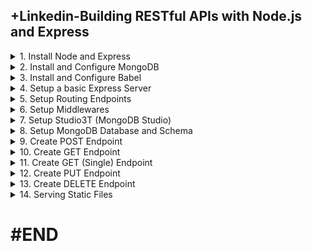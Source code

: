 ## +Linkedin-Building RESTful APIs with Node.js and Express

<details>
<summary>1. Install Node and Express </summary>

# Install Node and Express

## Check Node Version

```x
node --version
npm --version
```

## Create Project Folder

```x
mkdir crm
ls
```

## Initialise npm

```x
cd crm
npm init -y
```

```js
{
  "name": "crm",
  "version": "1.0.0",
  "main": "index.js",
  "scripts": {
    "test": "echo \"Error: no test specified\" && exit 1"
  },
  "keywords": [],
  "author": "",
  "license": "ISC",
  "description": ""
}
```

## Install Express

```x
npm i express
```

![image](https://github.com/omeatai/src-AI-Software/assets/32337103/a52e046a-9e61-4d71-9302-01612a15153a)

<img width="1505" alt="image" src="https://github.com/omeatai/src-AI-Software/assets/32337103/8f2e9309-246d-4076-b3c8-182e9f14e3f6">

# #END</details>

<details>
<summary>2. Install and Configure MongoDB </summary>

# Install and Configure MongoDB

## Install Homebrew

```x
/bin/bash -c "$(curl -fsSL https://raw.githubusercontent.com/Homebrew/install/HEAD/install.sh)"
```

## [MongoDB Website](https://www.mongodb.com/)

## [Install MongoDB on Mac](https://www.mongodb.com/docs/manual/tutorial/install-mongodb-on-os-x/)

## [Mongoose Website ](https://mongoosejs.com/)

Mongodb.com --> Products --> Community Edition --> Download

## Install MongoDB

```x
xcode-select --install
brew tap mongodb/brew
brew update
brew install mongodb-community@7.0
```

## To Run MongoDB:

```py
brew services start mongodb-community@7.0
```

## To stop a mongod running:

```py
brew services stop mongodb-community@7.0
```

## To verify that MongoDB is running:

```py
brew services list
```

## Connect and Use MongoDB:

```py
mongosh
```

## Install Mongoose

```x
npm i mongoose
```

```js
{
  "name": "crm",
  "version": "1.0.0",
  "main": "index.js",
  "scripts": {
    "test": "echo \"Error: no test specified\" && exit 1"
  },
  "keywords": [],
  "author": "",
  "license": "ISC",
  "description": "",
  "dependencies": {
    "express": "^4.19.2",
    "mongoose": "^8.4.5"
  }
}

```

![image](https://github.com/omeatai/src-AI-Software/assets/32337103/dfb00874-456e-4941-a9ea-fb6e22662824)
![image](https://github.com/omeatai/src-AI-Software/assets/32337103/4ca66a64-2c45-4ff9-8572-fc0066f878fb)

<img width="1505" alt="image" src="https://github.com/omeatai/src-AI-Software/assets/32337103/ccf17fa2-1b89-4c02-b268-7b9dc2ceb205">

![image](https://github.com/omeatai/src-AI-Software/assets/32337103/1c0f54b5-5b8d-44aa-9b0d-216988f2423a)

# #END</details>

<details>
<summary>3. Install and Configure Babel </summary>

# Install and Configure Babel

```x
npm install --save-dev @babel/cli @babel/core @babel/node @babel/preset-env
```

## Install Nodemon and Body-Parser

```js
npm i nodemon body-parser
```

```js
touch .babelrc
```

### src-AI-Software/my_projects/08_APIs_with_Node_Express/APP/crm/.babelrc:

```js
{
    "presets": [
        "@babel/preset-env"
    ]
}
```

```js
{
  "presets": [
    ["@babel/env", {
      "targets": {
        "node": "current"
      }
    }]
  ],
  "plugins": [
    "@babel/plugin-proposal-class-properties",
    "@babel/plugin-proposal-object-rest-spread"
  ]
}
```

### src-AI-Software/my_projects/08_APIs_with_Node_Express/APP/crm/package.json:

```js
{
  "name": "crm",
  "version": "1.0.0",
  "main": "index.js",
  "scripts": {
    "test": "echo \"Error: no test specified\" && exit 1"
  },
  "keywords": [],
  "author": "",
  "license": "ISC",
  "description": "",
  "dependencies": {
    "body-parser": "^1.20.2",
    "express": "^4.19.2",
    "mongoose": "^8.4.5",
    "nodemon": "^3.1.4"
  },
  "devDependencies": {
    "@babel/cli": "^7.24.7",
    "@babel/core": "^7.24.7",
    "@babel/node": "^7.24.7",
    "@babel/preset-env": "^7.24.7"
  }
}

```

<img width="1521" alt="image" src="https://github.com/omeatai/src-AI-Software/assets/32337103/dc2fbb4e-c55a-4f27-b186-fcab5eb9afa3">
<img width="1521" alt="image" src="https://github.com/omeatai/src-AI-Software/assets/32337103/aa1801fe-a818-4c49-ad35-d98af4765bb4">

# #END</details>

<details>
<summary>4. Setup a basic Express Server </summary>

# Setup a basic Express Server

### src-AI-Software/my_projects/08_APIs_with_Node_Express/APP/crm/package.json:

```js
{
  "name": "crm",
  "version": "1.0.0",
  "main": "index.js",
  "scripts": {
    "test": "echo \"Error: no test specified\" && exit 1",
    "start": "nodemon ./index.js --exec babel-node"
  },
  "keywords": [],
  "author": "",
  "license": "ISC",
  "description": "",
  "dependencies": {
    "body-parser": "^1.20.2",
    "express": "^4.19.2",
    "mongoose": "^8.4.5",
    "nodemon": "^3.1.4"
  },
  "devDependencies": {
    "@babel/cli": "^7.24.7",
    "@babel/core": "^7.24.7",
    "@babel/node": "^7.24.7",
    "@babel/preset-env": "^7.24.7"
  }
}
```

### src-AI-Software/my_projects/08_APIs_with_Node_Express/APP/crm/index.js:

```js
import express from "express";

const app = express();
const PORT = 3001;

app.get("/", (req, res) =>
  res.send(`<h1>Your server is running on port ${PORT}</h1>`)
);

app.listen(PORT, () => console.log(`Your server is running on port ${PORT}`));

```

![image](https://github.com/omeatai/src-AI-Software/assets/32337103/d6b461eb-98a5-434e-b143-6a4bd707525f)

<img width="1521" alt="image" src="https://github.com/omeatai/src-AI-Software/assets/32337103/b0a6d7fa-a1d1-4a73-8b19-f4b59dc97271">

# #END</details>

<details>
<summary>5. Setup Routing Endpoints </summary>

# Setup Routing Endpoints

### src-AI-Software/my_projects/08_APIs_with_Node_Express/APP/crm/index.js:

```js
import express from "express";
import routes from "./src/routes/crmRoute";

const app = express();
const PORT = 3001;

routes(app);

app.get("/", (req, res) =>
  res.send(`<h1>Your server is running on port ${PORT}</h1>`)
);

app.listen(PORT, () => console.log(`Your server is running on port ${PORT}`));

```

### src-AI-Software/my_projects/08_APIs_with_Node_Express/APP/crm/src/routes/crmRoute.js:

```js
const routes = (app) => {
  app
    .route("/contact")
    .get((req, res) => {
      res.send("GET request successful!");
    })
    .post((req, res) => {
      res.send("POST request successful!");
    });

  app
    .route("/contact/:contactId")
    .put((req, res) =>
      res.send("PUT request successful!" + " ID: " + req.params.contactId)
    )

    .delete((req, res) =>
      res.send("DELETE request successful!" + " ID: " + req.params.contactId)
    );
};

export default routes;

```

## Test EndPoints with Postman

```x
GET http://localhost:3001/contact
```

<img width="1400" alt="image" src="https://github.com/omeatai/src-AI-Software/assets/32337103/cc149242-a871-41a9-aa00-ae5be44e14a9">

```x
POST http://localhost:3001/contact
```

<img width="1400" alt="image" src="https://github.com/omeatai/src-AI-Software/assets/32337103/95a8ebc0-ba1b-460d-bbb4-be61e534cd1e">

```js
PUT http://localhost:3001/contact/2
```

<img width="1400" alt="image" src="https://github.com/omeatai/src-AI-Software/assets/32337103/6840a185-ef77-4884-8254-e114fe0846e4">

```js
DELETE http://localhost:3001/contact/4
```

<img width="1400" alt="image" src="https://github.com/omeatai/src-AI-Software/assets/32337103/720ecea7-5cda-4248-8f59-d4fb7ba8f408">

<img width="1398" alt="image" src="https://github.com/omeatai/src-AI-Software/assets/32337103/a3275a13-bad3-421a-bc12-7850642e8e57">

<img width="1398" alt="image" src="https://github.com/omeatai/src-AI-Software/assets/32337103/80944b49-21cf-47b6-8581-ac78417f4a94">

# #END</details>

<details>
<summary>6. Setup Middlewares </summary>

# Setup Middlewares

### src-AI-Software/my_projects/08_APIs_with_Node_Express/APP/crm/index.js:

```js
import express from "express";
import routes from "./src/routes/crmRoute";
import basicLogger from "./src/middlewares/basicLoggerMiddleware";
import checkAuth from "./src/middlewares/checkAuthMiddleware";
import errorHandler from "./src/middlewares/errorHandlerMiddleware";

const app = express();
const PORT = 3001;

// middleware to log basic request info
app.use(basicLogger);

app.use(express.json());
app.use(express.urlencoded({ extended: true }));

routes(app, checkAuth);

app.get("/", (req, res) =>
  res.send(`<h1>Your server is running on port ${PORT}</h1>`)
);

// middleware to log Errors
app.use(errorHandler);

app.listen(PORT, () => console.log(`Your server is running on port ${PORT}`));

```

### src-AI-Software/my_projects/08_APIs_with_Node_Express/APP/crm/src/middlewares/basicLoggerMiddleware.js:

```js
const basicLogger = (req, res, next) => {
  console.log(`Basic Logger: ${req.method} request for '${req.url}'`);
  next();
};

export default basicLogger;

```

### src-AI-Software/my_projects/08_APIs_with_Node_Express/APP/crm/src/middlewares/checkAuthMiddleware.js:

```js
const checkAuth = (req, res, next) => {
  const isLoggedIn = false; // Replace with real authentication check
  if (isLoggedIn) {
    next();
  } else {
    res.status(401).send("Unauthorized Access!");
  }
};

export default checkAuth;

```

### src-AI-Software/my_projects/08_APIs_with_Node_Express/APP/crm/src/middlewares/errorHandlerMiddleware.js:

```js
const errorHandler = (err, req, res, next) => {
  console.error(err.stack);
  res.status(500).send("Something broke!");
};

export default errorHandler;

```

### src-AI-Software/my_projects/08_APIs_with_Node_Express/APP/crm/src/routes/crmRoute.js:

```js
const routes = (app, checkAuth) => {
  app
    .route("/contact")
    .get(
      (req, res, next) => {
        console.log("Request from: " + req.originalUrl);
        console.log("Request type: " + req.method);
        next();
      },
      (req, res) => {
        res.send("GET request successful!");
      }
    )
    .post(checkAuth, (req, res) => {
      res.send("POST request successful!");
    });

  app
    .route("/contact/:contactId")
    .put(checkAuth, (req, res) =>
      res.send("PUT request successful!" + " ID: " + req.params.contactId)
    )

    .delete(checkAuth, (req, res) =>
      res.send("DELETE request successful!" + " ID: " + req.params.contactId)
    );
};

export default routes;

```

## Test GET Contact Route

```x
GET http://localhost:3001/contact
```

```x
[nodemon] restarting due to changes...
[nodemon] starting `babel-node ./index.js`
Your server is running on port 3001

Basic Logger: GET request for '/contact'
Request from: /contact
Request type: GET
```

<img width="1400" alt="image" src="https://github.com/omeatai/src-AI-Software/assets/32337103/7c973224-2d2e-47fa-9b4b-9e8647c0b0a7">

## Test POST Contact Route (with checkAuth[isLoggedIn] === false )

```x
POST http://localhost:3001/contact
```

```x
Basic Logger: POST request for '/contact'
```

<img width="1400" alt="image" src="https://github.com/omeatai/src-AI-Software/assets/32337103/ca27c995-5a75-42ca-aeb8-58e2377a49db">

## Test POST Contact Route (with checkAuth[isLoggedIn] === true )

```x
POST http://localhost:3001/contact
```

```x
Basic Logger: POST request for '/contact'
```

<img width="1400" alt="image" src="https://github.com/omeatai/src-AI-Software/assets/32337103/62671629-9dd3-4196-ba21-f57f66981fd1">

## Test UPDATE Contact Route (with checkAuth[isLoggedIn] === true )

```x
PUT http://localhost:3001/contact
```

```x
Basic Logger: PUT request for '/contact'
```

<img width="1400" alt="image" src="https://github.com/omeatai/src-AI-Software/assets/32337103/dd37c138-8d33-4d77-8d46-855d48af1710">

<img width="1398" alt="image" src="https://github.com/omeatai/src-AI-Software/assets/32337103/ca7c0dd4-b4a9-48cb-8765-82a65dd5d334">
<img width="1398" alt="image" src="https://github.com/omeatai/src-AI-Software/assets/32337103/10d17f95-6767-4cfb-96c7-c3320d53f922">
<img width="1398" alt="image" src="https://github.com/omeatai/src-AI-Software/assets/32337103/6f786507-8808-45c3-ab57-2ab690c1e478">
<img width="1398" alt="image" src="https://github.com/omeatai/src-AI-Software/assets/32337103/9a20f8cd-f345-4aa3-aa84-7f6b859ca27b">
<img width="1398" alt="image" src="https://github.com/omeatai/src-AI-Software/assets/32337103/c8e27259-78eb-4ded-9a15-11687ce5a095">

# #END</details>

<details>
<summary>7. Setup Studio3T (MongoDB Studio) </summary>

# Setup Studio3T (MongoDB Studio)

## To Run MongoDB:

```py
brew services start mongodb-community@7.0
```

## To stop a mongod running:

```py
brew services stop mongodb-community@7.0
```

## To verify that MongoDB is running:

```py
brew services list
```

## Connect and Use MongoDB:

```py
mongosh
```

## Download and Install Studio3T

## [https://robomongo.org/](https://robomongo.org/)

```js
localhost:27017
```

<img width="1366" alt="image" src="https://github.com/omeatai/src-AI-Software/assets/32337103/ec8d31c0-8982-450a-96a6-0256792666d6">
<img width="1322" alt="image" src="https://github.com/omeatai/src-AI-Software/assets/32337103/ca9c23a0-78db-40ae-8379-2173034b8da7">
<img width="1366" alt="image" src="https://github.com/omeatai/src-AI-Software/assets/32337103/5d2537cf-0ce3-4abf-ab72-273a73edee58">

# #END</details>

<details>
<summary>8. Setup MongoDB Database and Schema </summary>

# Setup MongoDB Database and Schema

### src-AI-Software/my_projects/08_APIs_with_Node_Express/APP/crm/index.js:

```js
import express from "express";
import mongoose from "mongoose";
import bodyParser from "body-parser";

import routes from "./src/routes/crmRoute";
import basicLogger from "./src/middlewares/basicLoggerMiddleware";
import checkAuth from "./src/middlewares/checkAuthMiddleware";
import errorHandler from "./src/middlewares/errorHandlerMiddleware";

const app = express();
const PORT = 3001;

// middleware to log basic request info
app.use(basicLogger);

// mongoose connection
mongoose.Promise = global.Promise;
// mongoose.connect("mongodb://localhost:27017/crm", { useNewUrlParser: true });
mongoose.connect("mongodb://localhost/CRMdb", { useNewUrlParser: true });

// middleware to parse request body
app.use(bodyParser.urlencoded({ extended: true }));
app.use(bodyParser.json());

// app.use(express.json());
// app.use(express.urlencoded({ extended: true }));

routes(app, checkAuth);

app.get("/", (req, res) =>
  res.send(`<h1>Your server is running on port ${PORT}</h1>`)
);

// middleware to log Errors
app.use(errorHandler);

app.listen(PORT, () => console.log(`Your server is running on port ${PORT}`));

```

### src-AI-Software/my_projects/08_APIs_with_Node_Express/APP/crm/src/models/crmModel.js:

```js
import mongoose from "mongoose";

const Schema = mongoose.Schema;

export const ContactSchema = new Schema({
  firstName: {
    type: String,
    required: "Enter a first name",
  },
  lastName: {
    type: String,
    required: "Enter a last name",
  },
  email: {
    type: String,
  },
  company: {
    type: String,
  },
  phone: {
    type: Number,
  },
  created_date: {
    type: Date,
    default: Date.now,
  },
});

```

<img width="1407" alt="image" src="https://github.com/omeatai/src-AI-Software/assets/32337103/a135d3e4-4791-45e3-8b96-d4b73e3f02de">
<img width="1407" alt="image" src="https://github.com/omeatai/src-AI-Software/assets/32337103/9db858b5-9ee8-451a-b297-30b8b68776dc">

# #END</details>

<details>
<summary>9. Create POST Endpoint </summary>

# Create POST Endpoint

### src-AI-Software/my_projects/08_APIs_with_Node_Express/APP/crm/src/routes/crmRoute.js:

```js
import { addNewContact } from "../controllers/crmController";

const routes = (app, checkAuth) => {
  app
    .route("/contact")
    .get(
      (req, res, next) => {
        console.log("Request from: " + req.originalUrl);
        console.log("Request type: " + req.method);
        next();
      },
      (req, res) => {
        res.send("GET request successful!");
      }
    )
    .post(checkAuth, addNewContact);

  app
    .route("/contact/:contactId")
    .put(checkAuth, (req, res) =>
      res.send("PUT request successful!" + " ID: " + req.params.contactId)
    )

    .delete(checkAuth, (req, res) =>
      res.send("DELETE request successful!" + " ID: " + req.params.contactId)
    );
};

export default routes;

```

### src-AI-Software/my_projects/08_APIs_with_Node_Express/APP/crm/src/controllers/crmController.js:

```js
import mongoose from "mongoose";
import { ContactSchema } from "../models/crmModel";

const Contact = mongoose.model("Contact", ContactSchema);

export const addNewContact = async (req, res) => {
  try {
    const newContact = new Contact(req.body);
    const savedContact = await newContact.save();
    res.json(savedContact);
  } catch (err) {
    res.status(400).json({ error: err.message });
  }
};

```

### src-AI-Software/my_projects/08_APIs_with_Node_Express/APP/crm/src/models/crmModel.js:

```js
import mongoose from "mongoose";

const Schema = mongoose.Schema;

export const ContactSchema = new Schema({
  firstName: {
    type: String,
    required: "Enter a first name",
  },
  lastName: {
    type: String,
    required: "Enter a last name",
  },
  email: {
    type: String,
  },
  company: {
    type: String,
  },
  phone: {
    type: Number,
  },
  created_date: {
    type: Date,
    default: Date.now,
  },
});

```

### src-AI-Software/my_projects/08_APIs_with_Node_Express/APP/crm/index.js:

```js
import express from "express";
import mongoose from "mongoose";
import bodyParser from "body-parser";

import routes from "./src/routes/crmRoute";
import basicLogger from "./src/middlewares/basicLoggerMiddleware";
import checkAuth from "./src/middlewares/checkAuthMiddleware";
import errorHandler from "./src/middlewares/errorHandlerMiddleware";

const app = express();
const PORT = 3001;

// middleware to log basic request info
app.use(basicLogger);

// mongoose connection
mongoose.Promise = global.Promise;
// mongoose.connect("mongodb://localhost:27017/crm", { useNewUrlParser: true });
mongoose.connect("mongodb://localhost/CRMdb");

// middleware to parse request body
app.use(bodyParser.urlencoded({ extended: true }));
app.use(bodyParser.json());

// app.use(express.json());
// app.use(express.urlencoded({ extended: true }));

routes(app, checkAuth);

app.get("/", (req, res) =>
  res.send(`<h1>Your server is running on port ${PORT}</h1>`)
);

// middleware to log Errors
app.use(errorHandler);

app.listen(PORT, () => console.log(`Your server is running on port ${PORT}`));

```

<img width="1400" alt="image" src="https://github.com/omeatai/src-AI-Software/assets/32337103/28dba0f0-a3fd-4d54-ae17-e71d20d0a62b">
<img width="1431" alt="image" src="https://github.com/omeatai/src-AI-Software/assets/32337103/d95b34ea-892d-4211-b2c8-101073479646">

<img width="1407" alt="image" src="https://github.com/omeatai/src-AI-Software/assets/32337103/2a7747f1-892f-42a6-b4d3-dca8225e2f59">
<img width="1407" alt="image" src="https://github.com/omeatai/src-AI-Software/assets/32337103/7570326c-4985-47b4-aa87-f2858c623c12">

# #END</details>

<details>
<summary>10. Create GET Endpoint </summary>

# Create GET Endpoint

### src-AI-Software/my_projects/08_APIs_with_Node_Express/APP/crm/src/routes/crmRoute.js:

```js
import { addNewContact, getContacts } from "../controllers/crmController";

const routes = (app, checkAuth) => {
  app
    .route("/contact")
    .get((req, res, next) => {
      console.log("Request from: " + req.originalUrl);
      console.log("Request type: " + req.method);
      next();
    }, getContacts)

    .post(checkAuth, addNewContact);

  app
    .route("/contact/:contactId")
    .put(checkAuth, (req, res) =>
      res.send("PUT request successful!" + " ID: " + req.params.contactId)
    )

    .delete(checkAuth, (req, res) =>
      res.send("DELETE request successful!" + " ID: " + req.params.contactId)
    );
};

export default routes;

```

### src-AI-Software/my_projects/08_APIs_with_Node_Express/APP/crm/src/controllers/crmController.js:

```js
import mongoose from "mongoose";
import { ContactSchema } from "../models/crmModel";

const Contact = mongoose.model("Contact", ContactSchema);

export const addNewContact = async (req, res) => {
  try {
    const newContact = new Contact(req.body);
    const savedContact = await newContact.save();
    res.json(savedContact);
  } catch (err) {
    res.status(400).json({ error: err.message });
  }
};

export const getContacts = async (req, res) => {
  try {
    const contact = await Contact.find({});
    res.json(contact);
  } catch (err) {
    res.status(400).json({ error: err.message });
  }
};

// export const getContact = async (req, res) => {
//   try {
//     const contact = await Contact.findById(req.params.contactId);
//     res.json(contact);
//   } catch (err) {
//     res.status(400).json({ error: err.message });
//   }
// };

```

<img width="1400" alt="image" src="https://github.com/omeatai/src-AI-Software/assets/32337103/cd7c5057-26ae-4572-8a81-bc2b2af045bd">

![image](https://github.com/omeatai/src-AI-Software/assets/32337103/244c4822-2dcf-4e52-9c5f-8affda619f43)

<img width="1407" alt="image" src="https://github.com/omeatai/src-AI-Software/assets/32337103/c9245b4c-7348-44d4-961a-ec73190622da">
<img width="1407" alt="image" src="https://github.com/omeatai/src-AI-Software/assets/32337103/115ce2ce-f48d-4165-9e36-70865c2ba97b">

# #END</details>

<details>
<summary>11. Create GET (Single) Endpoint </summary>

# Create GET (Single) Endpoint

### src-AI-Software/my_projects/08_APIs_with_Node_Express/APP/crm/src/routes/crmRoute.js:

```js
import {
  addNewContact,
  getContacts,
  getContactWithId,
} from "../controllers/crmController";

const routes = (app, checkAuth) => {
  app
    .route("/contact")
    // get all contacts
    .get((req, res, next) => {
      console.log("Request from: " + req.originalUrl);
      console.log("Request type: " + req.method);
      next();
    }, getContacts)
    // post a new contact
    .post(checkAuth, addNewContact);

  app
    .route("/contact/:contactId")
    // get a specific contact
    .get(checkAuth, getContactWithId)

    .put(checkAuth, (req, res) =>
      res.send("PUT request successful!" + " ID: " + req.params.contactId)
    )

    .delete(checkAuth, (req, res) =>
      res.send("DELETE request successful!" + " ID: " + req.params.contactId)
    );
};

export default routes;

```

### src-AI-Software/my_projects/08_APIs_with_Node_Express/APP/crm/src/controllers/crmController.js:

```js
import mongoose from "mongoose";
import { ContactSchema } from "../models/crmModel";

const Contact = mongoose.model("Contact", ContactSchema);

export const addNewContact = async (req, res) => {
  try {
    const newContact = new Contact(req.body);
    const savedContact = await newContact.save();
    res.json(savedContact);
  } catch (err) {
    res.status(400).json({ error: err.message });
  }
};

export const getContacts = async (req, res) => {
  try {
    const contact = await Contact.find({});
    res.json(contact);
  } catch (err) {
    res.status(400).json({ error: err.message });
  }
};

export const getContactWithId = async (req, res) => {
  try {
    const contact = await Contact.findById(req.params.contactId);
    res.json(contact);
  } catch (err) {
    res.status(400).json({ error: err.message });
  }
};

```

![image](https://github.com/omeatai/src-AI-Software/assets/32337103/40b5025f-3c49-42c6-a63b-aba8a9897e6c)
<img width="1400" alt="image" src="https://github.com/omeatai/src-AI-Software/assets/32337103/ed293157-530e-43fd-a8b3-228fda2bd1ad">

<img width="1407" alt="image" src="https://github.com/omeatai/src-AI-Software/assets/32337103/9382160f-0c3e-47f3-80d1-d43837bc5613">
<img width="1407" alt="image" src="https://github.com/omeatai/src-AI-Software/assets/32337103/911c6b68-755f-4157-8be0-5e7caf4f70dd">

# #END</details>

<details>
<summary>12. Create PUT Endpoint </summary>

# Create PUT Endpoint

### src-AI-Software/my_projects/08_APIs_with_Node_Express/APP/crm/src/routes/crmRoute.js:

```js
import {
  addNewContact,
  getContacts,
  getContactWithId,
  updateContact,
} from "../controllers/crmController";

const routes = (app, checkAuth) => {
  app
    .route("/contact")
    // get all contacts
    .get((req, res, next) => {
      console.log("Request from: " + req.originalUrl);
      console.log("Request type: " + req.method);
      next();
    }, getContacts)
    // post a new contact
    .post(checkAuth, addNewContact);

  app
    .route("/contact/:contactId")
    // get a specific contact
    .get(checkAuth, getContactWithId)
    // update a specific contact
    .put(checkAuth, updateContact)

    .delete(checkAuth, (req, res) =>
      res.send("DELETE request successful!" + " ID: " + req.params.contactId)
    );
};

export default routes;

```

### src-AI-Software/my_projects/08_APIs_with_Node_Express/APP/crm/src/controllers/crmController.js:

```js
import mongoose from "mongoose";
import { ContactSchema } from "../models/crmModel";

const Contact = mongoose.model("Contact", ContactSchema);

export const addNewContact = async (req, res) => {
  try {
    const newContact = new Contact(req.body);
    const savedContact = await newContact.save();
    res.json(savedContact);
  } catch (err) {
    res.status(400).json({ error: err.message });
  }
};

export const getContacts = async (req, res) => {
  try {
    const contact = await Contact.find({});
    res.json(contact);
  } catch (err) {
    res.status(400).json({ error: err.message });
  }
};

export const getContactWithId = async (req, res) => {
  try {
    const contact = await Contact.findById(req.params.contactId);
    res.json(contact);
  } catch (err) {
    res.status(400).json({ error: err.message });
  }
};

export const updateContact = async (req, res) => {
  try {
    const updatedContact = await Contact.findByIdAndUpdate(
      req.params.contactId,
      req.body,
      { new: true }
    );
    res.json(updatedContact);
  } catch (err) {
    res.status(400).json({ error: err.message });
  }
};

```

<img width="1400" alt="image" src="https://github.com/omeatai/src-AI-Software/assets/32337103/78cd5b03-4eab-4a54-93a6-c16d4e56b259">
<img width="1400" alt="image" src="https://github.com/omeatai/src-AI-Software/assets/32337103/10a239ad-4bec-412d-afbe-8d9f182efbfa">

<img width="1407" alt="image" src="https://github.com/omeatai/src-AI-Software/assets/32337103/cdd8ef9f-9855-4743-a957-f7160488458a">
<img width="1407" alt="image" src="https://github.com/omeatai/src-AI-Software/assets/32337103/b551e481-6411-483e-b38a-4562d1b701ec">

# #END</details>

<details>
<summary>13. Create DELETE Endpoint </summary>

# Create DELETE Endpoint

### src-AI-Software/my_projects/08_APIs_with_Node_Express/APP/crm/src/routes/crmRoute.js:

```js
import {
  addNewContact,
  getContacts,
  getContactWithId,
  updateContact,
  deleteContact,
} from "../controllers/crmController";

const routes = (app, checkAuth) => {
  app
    .route("/contact")
    // get all contacts
    .get((req, res, next) => {
      console.log("Request from: " + req.originalUrl);
      console.log("Request type: " + req.method);
      next();
    }, getContacts)
    // post a new contact
    .post(checkAuth, addNewContact);

  app
    .route("/contact/:contactId")
    // get a specific contact
    .get(checkAuth, getContactWithId)
    // update a specific contact
    .put(checkAuth, updateContact)
    // delete a specific contact
    .delete(checkAuth, deleteContact);
};

export default routes;

```

### src-AI-Software/my_projects/08_APIs_with_Node_Express/APP/crm/src/controllers/crmController.js:

```js
import mongoose from "mongoose";
import { ContactSchema } from "../models/crmModel";

const Contact = mongoose.model("Contact", ContactSchema);

export const addNewContact = async (req, res) => {
  try {
    const newContact = new Contact(req.body);
    const savedContact = await newContact.save();
    res.json(savedContact);
  } catch (err) {
    res.status(400).json({ error: err.message });
  }
};

export const getContacts = async (req, res) => {
  try {
    const contact = await Contact.find({});
    res.json(contact);
  } catch (err) {
    res.status(400).json({ error: err.message });
  }
};

export const getContactWithId = async (req, res) => {
  try {
    const contact = await Contact.findById(req.params.contactId);
    res.json(contact);
  } catch (err) {
    res.status(400).json({ error: err.message });
  }
};

export const updateContact = async (req, res) => {
  try {
    const updatedContact = await Contact.findByIdAndUpdate(
      req.params.contactId,
      req.body,
      { new: true }
    );
    res.json(updatedContact);
  } catch (err) {
    res.status(400).json({ error: err.message });
  }
};

export const deleteContact = async (req, res) => {
  try {
    const deletedContact = await Contact.findByIdAndDelete(
      req.params.contactId
    );
    if (!deletedContact) {
      return res.status(404).json({ message: "Contact not found" });
    }
    res.json({ message: "Contact deleted successfully", deletedContact });
  } catch (err) {
    res.status(400).json({ error: err.message });
  }
};

```

<img width="1400" alt="image" src="https://github.com/omeatai/src-AI-Software/assets/32337103/c7eaf1fb-4c50-425e-b73f-f92d49705eed">
<img width="1400" alt="image" src="https://github.com/omeatai/src-AI-Software/assets/32337103/ea21780c-db29-42ee-89ad-e2e22aa413fa">
<img width="1431" alt="image" src="https://github.com/omeatai/src-AI-Software/assets/32337103/9e35e7c0-10f2-42f1-97b0-1c18022f8e35">

<img width="1409" alt="image" src="https://github.com/omeatai/src-AI-Software/assets/32337103/06e51efd-095a-4d28-8243-ef78edb63c4e">
<img width="1409" alt="image" src="https://github.com/omeatai/src-AI-Software/assets/32337103/dd68fe93-d8c8-464c-b432-d2fa6f313f9c">

# #END</details>

<details>
<summary>14. Serving Static Files </summary>

# Serving Static Files 

### src-AI-Software/my_projects/08_APIs_with_Node_Express/APP/crm/index.js:

```js
import path from "path";
import express from "express";
import mongoose from "mongoose";
import bodyParser from "body-parser";

import routes from "./src/routes/crmRoute";
import basicLogger from "./src/middlewares/basicLoggerMiddleware";
import checkAuth from "./src/middlewares/checkAuthMiddleware";
import errorHandler from "./src/middlewares/errorHandlerMiddleware";

const app = express();
const PORT = 3001;

// middleware to log basic request info
app.use(basicLogger);

// mongoose connection
mongoose.Promise = global.Promise;
// mongoose.connect("mongodb://localhost:27017/crm", { useNewUrlParser: true });
mongoose.connect("mongodb://localhost/CRMdb");

// middleware to parse request body
app.use(bodyParser.urlencoded({ extended: true }));
app.use(bodyParser.json());

// app.use(express.json());
// app.use(express.urlencoded({ extended: true }));

// serving static files
app.use(express.static(path.join(__dirname, "public")));

routes(app, checkAuth);

app.get("/", (req, res) =>
  res.send(`<h1>Your server is running on port ${PORT}</h1>`)
);

// middleware to log Errors
app.use(errorHandler);

app.listen(PORT, () => console.log(`Your server is running on port ${PORT}`));

```

## [http://localhost:3001/football.jpeg](http://localhost:3001/football.jpeg)

![image](https://github.com/omeatai/src-AI-Software/assets/32337103/42bb0e09-0eb0-481e-a41c-5f8c7bb57e44)

## [http://localhost:3001/sky.jpeg](http://localhost:3001/sky.jpeg)

![image](https://github.com/omeatai/src-AI-Software/assets/32337103/edf351e4-d5e0-4496-8920-6d0d3aa41adc)


```js

```

# #END</details>

# #END
